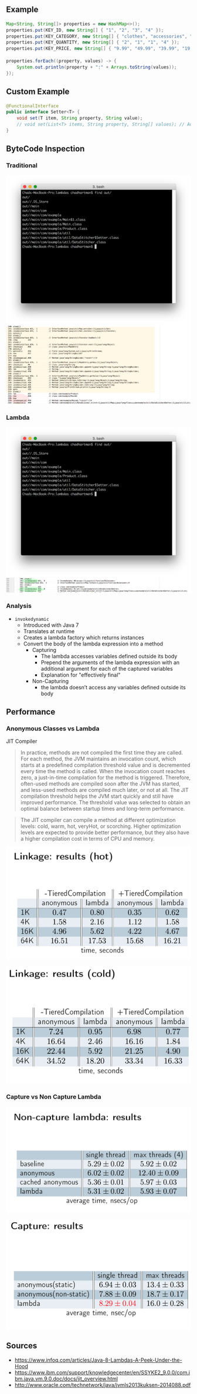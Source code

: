 ## Example

```java
Map<String, String[]> properties = new HashMap<>();
properties.put(KEY_ID, new String[] { "1", "2", "3", "4" });
properties.put(KEY_CATEGORY, new String[] { "clothes", "accessories", "accessories", "clothes" });
properties.put(KEY_QUANTITY, new String[] { "2", "1", "1", "4" });
properties.put(KEY_PRICE, new String[] { "9.99", "49.99", "39.99", "19.99" });

properties.forEach((property, values) -> {
	System.out.println(property + ":" + Arrays.toString(values));
});
```

## Custom Example

```java
@FunctionalInterface
public interface Setter<T> {
	void set(T item, String property, String value);
	// void set(List<T> items, String property, String[] values); // Additional Methods result in errors
}
```

## ByteCode Inspection

### Traditional

![](findings/traditional_dir.png)
![](findings/traditional_analysis.png)

### Lambda

![](findings/lambda_dir.png)
![](findings/lambda_analysis.png)

### Analysis

* `invokedynamic`
    * Introduced with Java 7
    * Translates at runtime
    * Creates a lambda factory which returns instances
    * Convert the body of the lambda expression into a method
        * Capturing
            * The lambda accesses variables defined outside its body
            * Prepend the arguments of the lambda expression with an additional argument for each of the captured variables
            * Explanation for "effectively final"
        * Non-Capturing
            * the lambda doesn’t access any variables defined outside its body
## Performance

### Anonymous Classes vs Lambda

JIT Compiler

> In practice, methods are not compiled the first time they are called. For each method, the JVM maintains an invocation count, which starts at a predefined compilation threshold value and is decremented every time the method is called. When the invocation count reaches zero, a just-in-time compilation for the method is triggered. Therefore, often-used methods are compiled soon after the JVM has started, and less-used methods are compiled much later, or not at all. The JIT compilation threshold helps the JVM start quickly and still have improved performance. The threshold value was selected to obtain an optimal balance between startup times and long-term performance.

> The JIT compiler can compile a method at different optimization levels: cold, warm, hot, veryHot, or scorching. Higher optimization levels are expected to provide better performance, but they also have a higher compilation cost in terms of CPU and memory.

![](findings/linkage_hot.png)

![](findings/linkage_cold.png)

### Capture vs Non Capture Lambda

![](findings/results_non_capture.png)

![](findings/results_capture.png)
    
## Sources

* https://www.infoq.com/articles/Java-8-Lambdas-A-Peek-Under-the-Hood
* https://www.ibm.com/support/knowledgecenter/en/SSYKE2_9.0.0/com.ibm.java.vm.9.0.doc/docs/jit_overview.html
* http://www.oracle.com/technetwork/java/jvmls2013kuksen-2014088.pdf
